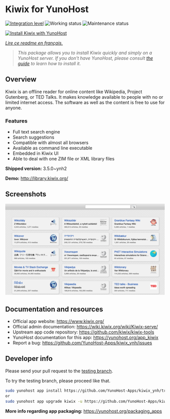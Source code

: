 <!--
N.B.: This README was automatically generated by https://github.com/YunoHost/apps/tree/master/tools/README-generator
It shall NOT be edited by hand.
-->

# Kiwix for YunoHost

[![Integration level](https://dash.yunohost.org/integration/kiwix.svg)](https://dash.yunohost.org/appci/app/kiwix) ![Working status](https://ci-apps.yunohost.org/ci/badges/kiwix.status.svg) ![Maintenance status](https://ci-apps.yunohost.org/ci/badges/kiwix.maintain.svg)

[![Install Kiwix with YunoHost](https://install-app.yunohost.org/install-with-yunohost.svg)](https://install-app.yunohost.org/?app=kiwix)

*[Lire ce readme en français.](./README_fr.md)*

> *This package allows you to install Kiwix quickly and simply on a YunoHost server.
If you don't have YunoHost, please consult [the guide](https://yunohost.org/#/install) to learn how to install it.*

## Overview

Kiwix is an offline reader for online content like Wikipedia, Project Gutenberg, or TED Talks. It makes knowledge available to people with no or limited internet access. The software as well as the content is free to use for anyone.

### Features

- Full text search engine
- Search suggestions
- Compatible with almost all browsers
- Available as command line executable
- Embedded in Kiwix UI
- Able to deal with one ZIM file or XML library files


**Shipped version:** 3.5.0~ynh2

**Demo:** http://library.kiwix.org/

## Screenshots

![Screenshot of Kiwix](./doc/screenshots/screenshot.png)

## Documentation and resources

* Official app website: <https://www.kiwix.org/>
* Official admin documentation: <https://wiki.kiwix.org/wiki/Kiwix-serve/>
* Upstream app code repository: <https://github.com/kiwix/kiwix-tools>
* YunoHost documentation for this app: <https://yunohost.org/app_kiwix>
* Report a bug: <https://github.com/YunoHost-Apps/kiwix_ynh/issues>

## Developer info

Please send your pull request to the [testing branch](https://github.com/YunoHost-Apps/kiwix_ynh/tree/testing).

To try the testing branch, please proceed like that.

``` bash
sudo yunohost app install https://github.com/YunoHost-Apps/kiwix_ynh/tree/testing --debug
or
sudo yunohost app upgrade kiwix -u https://github.com/YunoHost-Apps/kiwix_ynh/tree/testing --debug
```

**More info regarding app packaging:** <https://yunohost.org/packaging_apps>
